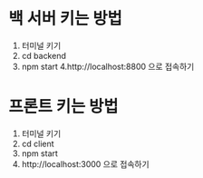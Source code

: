 # 백 서버 키는 방법
1. 터미널 키기
2. cd backend
3. npm start
4.http://localhost:8800 으로 접속하기

# 프론트 키는 방법
1. 터미널 키기
2. cd client
3. npm start
4. http://localhost:3000 으로 접속하기

